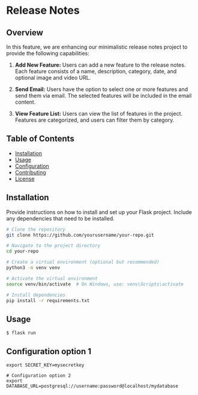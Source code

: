 # Release Notes

## Overview

In this feature, we are enhancing our minimalistic release notes project to provide the following capabilities:

1. **Add New Feature:** Users can add a new feature to the release notes. Each feature consists of a name, description,
   category, date, and optional image and video URL.

2. **Send Email:** Users have the option to select one or more features and send them via email. The selected features
   will be included in the email content.

3. **View Feature List:** Users can view the list of features in the project. Features are categorized, and users can
   filter them by category.

## Table of Contents

- [Installation](#installation)
- [Usage](#usage)
- [Configuration](#configuration)
- [Contributing](#contributing)
- [License](#license)

## Installation

Provide instructions on how to install and set up your Flask project. Include any dependencies that need to be
installed.

```bash
# Clone the repository
git clone https://github.com/yourusername/your-repo.git

# Navigate to the project directory
cd your-repo

# Create a virtual environment (optional but recommended)
python3 -m venv venv

# Activate the virtual environment
source venv/bin/activate  # On Windows, use: venv\Scripts\activate

# Install dependencies
pip install -r requirements.txt
```

## Usage

```shell
$ flask run
```

## Configuration option 1

```dotenv
export SECRET_KEY=mysecretkey

# Configuration option 2
export DATABASE_URL=postgresql://username:password@localhost/mydatabase
```